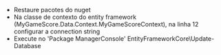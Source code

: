 ﻿- Restaure pacotes do nuget 
- Na classe de contexto do entity framework (MyGameScore.Data.Context.MyGameScoreContext), na linha 12 configurar a connection string
- Execute no 'Package ManagerConsole' EntityFrameworkCore\Update-Database